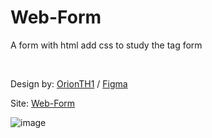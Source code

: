 # Web-Form
A form with html add css to study the tag form

<br>
<p/>Design by: <a target="_blank" href="https://github.com/OrionTH1">OrionTH1</a> / <a target="_blank" href="https://www.figma.com/file/LWB5V25pUrntnuNgmH89D9/Form?node-id=0%3A1&t=TPck3G4UsgcEs0Nh-1">Figma</a><p>
<p/>Site: <a target="_blank" href="https://orionth1.github.io/Web-Form/pages/form/index.html">Web-Form<a/><p>

![image](https://user-images.githubusercontent.com/95851792/206877248-bfd346f9-8f94-430b-811f-1c5700a75299.png)
